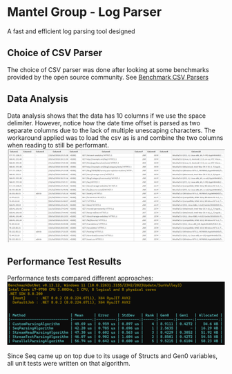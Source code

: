 # Mantel Group - Log Parser

A fast and efficient log parsing tool designed

## Choice of CSV Parser

The choice of CSV parser was done after looking at some benchmarks provided by the open source community. See [Benchmark CSV Parsers](https://www.joelverhagen.com/blog/2020/12/fastest-net-csv-parsers)

## Data Analysis

Data analysis shows that the data has 10 columns if we use the space delimiter. However, notice how the date time offset is parsed as two separate columns due to the lack of multiple unescaping characters. The workaround applied was to load the csv as is and combine the two columns when reading to still be performant.
![Parsed Data In Excel](./docs/DataAnalysis.png)

## Performance Test Results

Performance tests compared different approaches:
![Performance Test Results](./docs/PerformanceResults.png)

Since Seq came up on top due to its usage of Structs and Gen0 variables, all unit tests were written on that algorithm.
